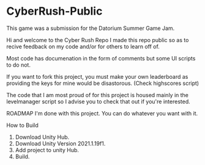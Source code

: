 # CyberRush-Public

This game was a submission for the Datorium Summer Game Jam.

Hi and welcome to the Cyber Rush Repo
I made this repo public so as to recive feedback on my code and/or for others to learn off of.

Most code has documenation in the form of comments but some UI scripts to do not.

If you want to fork this project, you must make your own leaderboard as providing the keys for mine would be disastorous. (Check highscores script)

The code that I am most proud of for this project is housed mainly in the levelmanager script so I advise you to check that out if you're interested.

ROADMAP
I'm done with this project. You can do whatever you want with it. 

How to Build
1) Download Unity Hub.
2) Download Unity Version 2021.1.19f1.
3) Add project to unity Hub.
4) Build.
